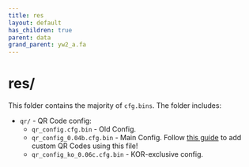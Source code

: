 ```yaml
---
title: res
layout: default
has_children: true
parent: data
grand_parent: yw2_a.fa
---
```

# res/

This folder contains the majority of `cfg.bins`. The folder includes:
* `qr/` - QR Code config:
  * `qr_config.cfg.bin` - Old Config.
  * `qr_config_0.04b.cfg.bin` - Main Config. Follow [this guide](../../../../modding-guides/general/qr.md) to add custom QR Codes using this file!
  * `qr_config_ko_0.06c.cfg.bin` - KOR-exclusive config.
